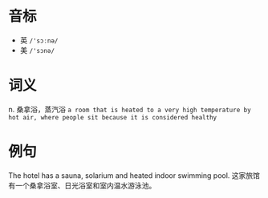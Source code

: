 # 音标

- 英 `/'sɔːnə/`
- 美 `/'sɔnə/`

# 词义

n. 桑拿浴，蒸汽浴
`a room that is heated to a very high temperature by hot air, where people sit because it is considered healthy`

# 例句

The hotel has a sauna, solarium and heated indoor swimming pool.
这家旅馆有一个桑拿浴室、日光浴室和室内温水游泳池。


